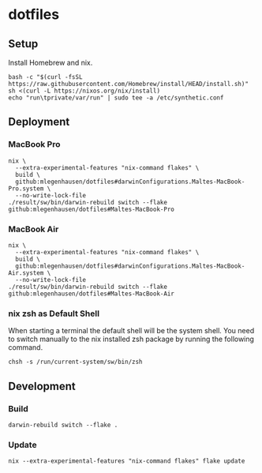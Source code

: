 # dotfiles

## Setup

Install Homebrew and nix.

```
bash -c "$(curl -fsSL https://raw.githubusercontent.com/Homebrew/install/HEAD/install.sh)"
sh <(curl -L https://nixos.org/nix/install)
echo "run\tprivate/var/run" | sudo tee -a /etc/synthetic.conf
```

## Deployment

### MacBook Pro

```
nix \
  --extra-experimental-features "nix-command flakes" \
  build \
  github:mlegenhausen/dotfiles#darwinConfigurations.Maltes-MacBook-Pro.system \
  --no-write-lock-file
./result/sw/bin/darwin-rebuild switch --flake github:mlegenhausen/dotfiles#Maltes-MacBook-Pro
```

### MacBook Air

```
nix \
  --extra-experimental-features "nix-command flakes" \
  build \
  github:mlegenhausen/dotfiles#darwinConfigurations.Maltes-MacBook-Air.system \
  --no-write-lock-file
./result/sw/bin/darwin-rebuild switch --flake github:mlegenhausen/dotfiles#Maltes-MacBook-Air
```

### nix zsh as Default Shell

When starting a terminal the default shell will be the system shell. You need to switch manually to the nix installed zsh package by running the following command.

```
chsh -s /run/current-system/sw/bin/zsh
```

## Development

### Build

```
darwin-rebuild switch --flake .
```

### Update

```
nix --extra-experimental-features "nix-command flakes" flake update
```

